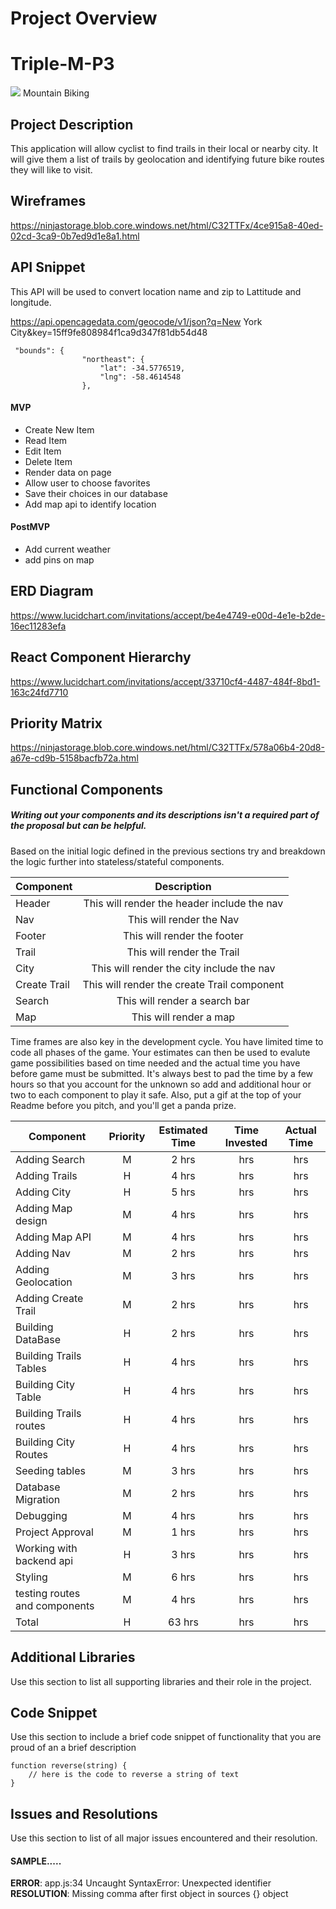 # Project Overview
# Triple-M-P3
![](https://files.slack.com/files-pri/T0351JZQ0-FPM0UN0SU/image.png)
      Mountain Biking

## Project Description

This application will allow cyclist to find trails in their local or nearby city. It will give them 
a list of trails by geolocation and identifying future bike routes they will like to visit. 

## Wireframes

https://ninjastorage.blob.core.windows.net/html/C32TTFx/4ce915a8-40ed-02cd-3ca9-0b7ed9d1e8a1.html

## API Snippet
This API will be used to convert location name and zip to Lattitude and longitude.

https://api.opencagedata.com/geocode/v1/json?q=New York City&key=15ff9fe808984f1ca9d347f81db54d48


```
 "bounds": {
                "northeast": {
                    "lat": -34.5776519,
                    "lng": -58.4614548
                },
``` 

#### MVP 
- Create New Item
- Read Item
- Edit Item
- Delete Item
- Render data on page 
- Allow user to choose favorites
- Save their choices in our database
- Add map api to identify location

#### PostMVP

- Add current weather
- add pins on map

 

## ERD Diagram

https://www.lucidchart.com/invitations/accept/be4e4749-e00d-4e1e-b2de-16ec11283efa

## React Component Hierarchy

https://www.lucidchart.com/invitations/accept/33710cf4-4487-484f-8bd1-163c24fd7710

## Priority Matrix

https://ninjastorage.blob.core.windows.net/html/C32TTFx/578a06b4-20d8-a67e-cd9b-5158bacfb72a.html

## Functional Components
##### Writing out your components and its descriptions isn't a required part of the proposal but can be helpful.

Based on the initial logic defined in the previous sections try and breakdown the logic further into stateless/stateful components. 

| Component | Description | 
| --- | :---: |  
| Header       | This will render the header include the nav | 
| Nav          | This will render the Nav  |
| Footer       | This will render the footer |
| Trail        | This will render the Trail  |
| City         | This will render the city include the nav |
| Create Trail | This will render the create Trail component |
| Search       | This will render a search bar|
| Map          | This will render a map  |


Time frames are also key in the development cycle.  You have limited time to code all phases of the game.  Your estimates can then be used to evalute game possibilities based on time needed and the actual time you have before game must be submitted. It's always best to pad the time by a few hours so that you account for the unknown so add and additional hour or two to each component to play it safe. Also, put a gif at the top of your Readme before you pitch, and you'll get a panda prize.

| Component | Priority | Estimated Time | Time Invested | Actual Time |
| --- | :---: |  :---: | :---: | :---: |
| Adding Search| M | 2 hrs| hrs | hrs |
| Adding Trails| H | 4 hrs| hrs | hrs |
| Adding City  | H | 5 hrs| hrs | hrs |
| Adding Map design  | M | 4 hrs| hrs | hrs |
| Adding Map API| M | 4 hrs| hrs | hrs |
| Adding Nav| M | 2 hrs| hrs | hrs |
| Adding Geolocation| M | 3 hrs| hrs | hrs |
| Adding Create Trail| M | 2 hrs| hrs | hrs |
| Building DataBase | H | 2 hrs| hrs | hrs |
| Building Trails Tables| H | 4 hrs| hrs | hrs |
| Building City Table| H | 4 hrs| hrs | hrs |
| Building Trails routes| H | 4 hrs| hrs | hrs |
| Building City Routes | H | 4 hrs| hrs | hrs |
| Seeding tables| M | 3 hrs| hrs | hrs |
| Database Migration | M | 2 hrs| hrs | hrs |
| Debugging| M | 4 hrs| hrs | hrs |
| Project Approval | M | 1 hrs| hrs | hrs |
| Working with backend api | H | 3 hrs| hrs | hrs |
| Styling | M | 6 hrs| hrs | hrs |
| testing routes and components| M | 4 hrs| hrs | hrs |
| Total | H | 63 hrs| hrs | hrs |


## Additional Libraries
 Use this section to list all supporting libraries and their role in the project. 

## Code Snippet

Use this section to include a brief code snippet of functionality that you are proud of an a brief description  

```
function reverse(string) {
	// here is the code to reverse a string of text
}
```

## Issues and Resolutions
 Use this section to list of all major issues encountered and their resolution.

#### SAMPLE.....
**ERROR**: app.js:34 Uncaught SyntaxError: Unexpected identifier                                
**RESOLUTION**: Missing comma after first object in sources {} object